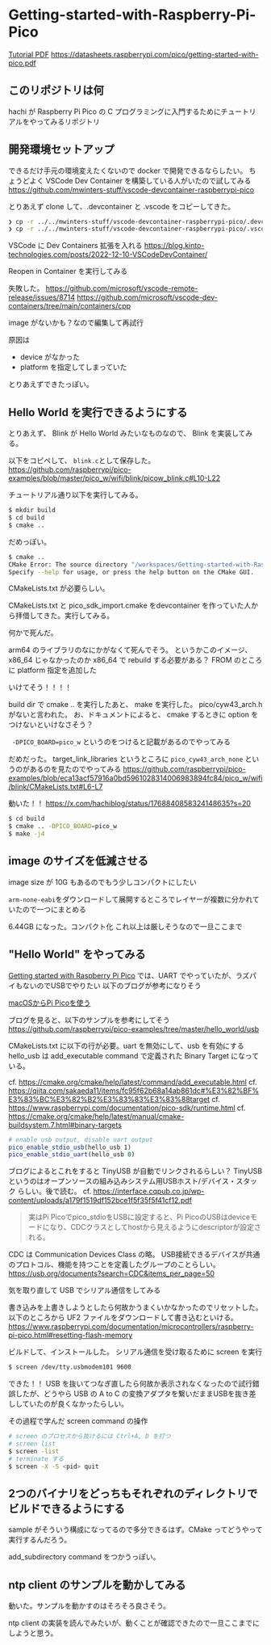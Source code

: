 # Getting-started-with-Raspberry-Pi-Pico

[Tutorial PDF](pdf/getting-started-with-pico.pdf)
https://datasheets.raspberrypi.com/pico/getting-started-with-pico.pdf

## このリポジトリは何
hachi が Raspberry Pi Pico の C プログラミングに入門するためにチュートリアルをやってみるリポジトリ

## 開発環境セットアップ
できるだけ手元の環境変えたくないので docker で開発できるならしたい。
ちょうどよく VSCode Dev Container を構築している人がいたので試してみる
https://github.com/mwinters-stuff/vscode-devcontainer-raspberrypi-pico

とりあえず clone して、.devcontainer と .vscode をコピーしてきた。

```sh
❯ cp -r ../../mwinters-stuff/vscode-devcontainer-raspberrypi-pico/.devcontainer/ .devcontainer
❯ cp -r ../../mwinters-stuff/vscode-devcontainer-raspberrypi-pico/.vscode .vscode
```

VSCode に Dev Containers 拡張を入れる
https://blog.kinto-technologies.com/posts/2022-12-10-VSCodeDevContainer/

Reopen in Container を実行してみる

失敗した。
https://github.com/microsoft/vscode-remote-release/issues/8714
https://github.com/microsoft/vscode-dev-containers/tree/main/containers/cpp

image がないかも？なので編集して再試行

原因は
- device がなかった
- platform を指定してしまっていた

とりあえずできたっぽい。

## Hello World を実行できるようにする
とりあえず、 Blink が Hello World みたいなものなので、 Blink を実装してみる。

以下をコピペして、 `blink.c`として保存した。
https://github.com/raspberrypi/pico-examples/blob/master/pico_w/wifi/blink/picow_blink.c#L10-L22

チュートリアル通り以下を実行してみる。
```sh
$ mkdir build
$ cd build
$ cmake ..
```

だめっぽい。

```sh
$ cmake ..
CMake Error: The source directory "/workspaces/Getting-started-with-Raspberry-Pi-Pico" does not appear to contain CMakeLists.txt.
Specify --help for usage, or press the help button on the CMake GUI.
```

CMakeLists.txt が必要らしい。

CMakeLists.txt と pico_sdk_import.cmake をdevcontainer を作っていた人から拝借してきた。実行してみる。

何かで死んだ。

arm64 のライブラリのなにかがなくて死んでそう。
というかこのイメージ、x86_64 じゃなかったのか
x86_64 で rebuild する必要がある？
FROM のところに platform 指定を追加した

いけてそう！！！！

build dir で cmake .. を実行したあと、 make を実行した。 pico/cyw43_arch.h がないと言われた。 
お、ドキュメントによると、 cmake するときに option をつけないといけなさそう？

` -DPICO_BOARD=pico_w` というのをつけると記載があるのでやってみる

だめだった。
target_link_libraries というところに `pico_cyw43_arch_none` というのがあるのを見たのでやってみる
https://github.com/raspberrypi/pico-examples/blob/eca13acf57916a0bd5961028314006983894fc84/pico_w/wifi/blink/CMakeLists.txt#L6-L7

動いた！！
https://x.com/hachiblog/status/1768840858324148635?s=20

```sh
$ cd build
$ cmake .. -DPICO_BOARD=pico_w 
$ make -j4

```

## image のサイズを低減させる
image size が 10G もあるのでもう少しコンパクトにしたい

`arm-none-eabi`をダウンロードして展開するところでレイヤーが複数に分かれていたので一つにまとめる

6.44GB になった。コンパクト化
これ以上は厳しそうなので一旦ここまで

## "Hello World" をやってみる
[Getting started with Raspberry Pi Pico](https://datasheets.raspberrypi.com/pico/getting-started-with-pico.pdf) では、UART でやっていたが、ラズパイもないのでUSBでやりたい
以下のブログが参考になりそう

[macOSからPi Picoを使う](https://decafish.blog.ss-blog.jp/2021-05-12)

ブログを見ると、以下のサンプルを参考にしてそう
https://github.com/raspberrypi/pico-examples/tree/master/hello_world/usb

CMakeLists.txt に以下の行が必要。uart を無効にして、usb を有効にする
hello_usb は add_executable command で定義された Binary Target になっている。

cf. https://cmake.org/cmake/help/latest/command/add_executable.html
cf. https://qiita.com/sakaeda11/items/fc95f62b68a14ab861dc#%E3%82%BF%E3%83%BC%E3%82%B2%E3%83%83%E3%83%88target
cf. https://www.raspberrypi.com/documentation/pico-sdk/runtime.html
cf. https://cmake.org/cmake/help/latest/manual/cmake-buildsystem.7.html#binary-targets

```cmake
# enable usb output, disable uart output
pico_enable_stdio_usb(hello_usb 1)
pico_enable_stdio_uart(hello_usb 0)
```

ブログによるとこれをすると TinyUSB が自動でリンクされるらしい？
TinyUSB というのはオープンソースの組み込みシステム用USBホスト/デバイス・スタック らしい。後で読む。
cf. https://interface.cqpub.co.jp/wp-content/uploads/a179f1519df152bce1f5f35f5f41cf12.pdf

> 実はPi Picoでpico_stdioをUSBに設定すると、Pi PicoのUSBはdeviceモードになり、CDCクラスとしてhostから見えるようにdescriptorが設定される。

CDC は Communication Devices Class の略。 USB接続できるデバイスが共通のプロトコル、機能を持つことを定義したグループのことらしい。
https://usb.org/documents?search=CDC&items_per_page=50

気を取り直して USB でシリアル通信をしてみる

書き込みを上書きしようとしたら何故かうまくいかなかったのでリセットした。以下のところから UF2 ファイルをダウンロードして書き込むといける。
https://www.raspberrypi.com/documentation/microcontrollers/raspberry-pi-pico.html#resetting-flash-memory

ビルドして、インストールした。
シリアル通信を受け取るために screen を実行

```sh
$ screen /dev/tty.usbmodem101 9600
```

できた！！
USB を抜いてつなぎ直したら何故か表示されなくなったので試行錯誤したが、どうやら USB の A to C の変換アダプタを繋いだままUSBを抜き差ししていたのが良くなかったらしい。

その過程で学んだ screen command の操作

```sh
# screen のプロセスから抜けるには Ctrl+A, D を打つ
# screen list
$ screen -list
# terminate する
$ screen -X -S <pid> quit
```
## 2つのバイナリをどっちもそれぞれのディレクトリでビルドできるようにする
sample がそういう構成になってるので多分できるはず。CMake ってどうやって実行するんだろう。

add_subdirectory command をつかうっぽい。

## ntp client のサンプルを動かしてみる

動いた。サンプルを動かすのはそろそろ良さそう。

ntp client の実装を読んでみたいが、動くことが確認できたので一旦ここまでにしようと思う。
